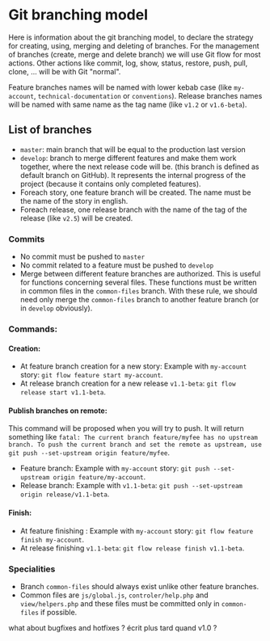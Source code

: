 # Git branching model
Here is information about the git branching model, to declare the strategy for creating, using, merging and deleting of branches.
For the management of branches (create, merge and delete branch) we will use Git flow for most actions. Other actions like commit, log, show, status, restore, push, pull, clone, ... will be with Git "normal".

Feature branches names will be named with lower kebab case (like `my-account`, `technical-documentation` or `conventions`).
Release branches names will be named with same name as the tag name (like `v1.2` or `v1.6-beta`).

## List of branches
- `master`: main branch that will be equal to the production last version
- `develop`: branch to merge different features and make them work together, where the next release code will be. (this branch is defined as default branch on GitHub). It represents the internal progress of the project (because it contains only completed features).
- Foreach story, one feature branch will be created. The name must be the name of the story in english.
- Foreach release, one release branch with the name of the tag of the release (like `v2.5`) will be created.

### Commits
- No commit must be pushed to `master`
- No commit related to a feature must be pushed to `develop`
- Merge between different feature branches are authorized. This is useful for functions concerning several files. These functions must be written in common files in the `common-files` branch. With these rule, we should need only merge the `common-files` branch to another feature branch (or in `develop` obviously). 


### Commands:
#### Creation:
- At feature branch creation for a new story: Example with `my-account` story: `git flow feature start my-account`.
- At release branch creation for a new release `v1.1-beta`: `git flow release start v1.1-beta`.

#### Publish branches on remote:
This command will be proposed when you will try to push. It will return something like `fatal: The current branch feature/myfee has no upstream branch. To push the current branch and set the remote as upstream, use git push --set-upstream origin feature/myfee`.
- Feature branch: Example with `my-account` story: `git push --set-upstream origin feature/my-account`.
- Release branch: Example with `v1.1-beta`: `git push --set-upstream origin release/v1.1-beta`.

#### Finish:
- At feature finishing : Example with `my-account` story: `git flow feature finish my-account`.
- At release finishing `v1.1-beta`: `git flow release finish v1.1-beta`.

### Specialities
- Branch `common-files` should always exist unlike other feature branches.
- Common files are `js/global.js`, `controler/help.php` and `view/helpers.php` and these files must be committed only in `common-files` if possible.

what about bugfixes and hotfixes ? écrit plus tard quand v1.0 ?